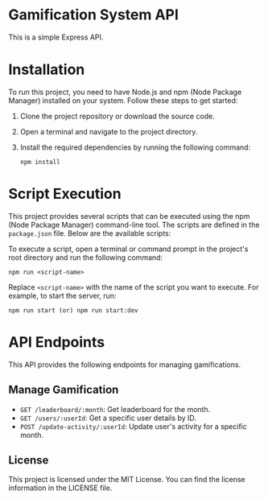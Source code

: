 # Gamification System API

This is a simple Express API.

# Installation

To run this project, you need to have Node.js and npm (Node Package Manager) installed on your system. Follow these steps to get started:

1. Clone the project repository or download the source code.

2. Open a terminal and navigate to the project directory.

3. Install the required dependencies by running the following command:

   ```shell
   npm install
   ```

# Script Execution

This project provides several scripts that can be executed using the npm (Node Package Manager) command-line tool. The scripts are defined in the `package.json` file. Below are the available scripts:

To execute a script, open a terminal or command prompt in the project's root directory and run the following command:

```shell
npm run <script-name>
```

Replace `<script-name>` with the name of the script you want to execute. For example, to start the server, run:

```shell
npm run start (or) npm run start:dev
```

# API Endpoints

This API provides the following endpoints for managing gamifications.

## Manage Gamification

- `GET /leaderboard/:month`: Get leaderboard for the month.
- `GET /users/:userId`: Get a specific user details by ID.
- `POST /update-activity/:userId`: Update user's activity for a specific month.

## License

This project is licensed under the MIT License. You can find the license information in the LICENSE file.
